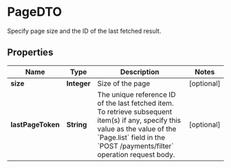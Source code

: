 

# PageDTO

Specify page size and the ID of the last fetched result.

## Properties

| Name | Type | Description | Notes |
|------------ | ------------- | ------------- | -------------|
|**size** | **Integer** | Size of the page |  [optional] |
|**lastPageToken** | **String** | The unique reference ID of the last fetched item. To retrieve subsequent item(s) if any, specify this value as the value of the &#x60;Page.list&#x60; field in the  &#x60;POST /payments/filter&#x60; operation request body. |  [optional] |



